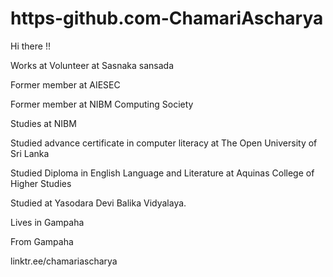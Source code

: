 # https-github.com-ChamariAscharya
Hi there !!

Works at Volunteer at Sasnaka sansada

Former member at AIESEC

Former member at NIBM Computing Society

Studies at NIBM

Studied advance certificate in computer literacy at The Open University of Sri Lanka

Studied Diploma in English Language and Literature at Aquinas College of Higher Studies

Studied at Yasodara Devi Balika Vidyalaya.

Lives in Gampaha

From Gampaha

linktr.ee/chamariascharya
